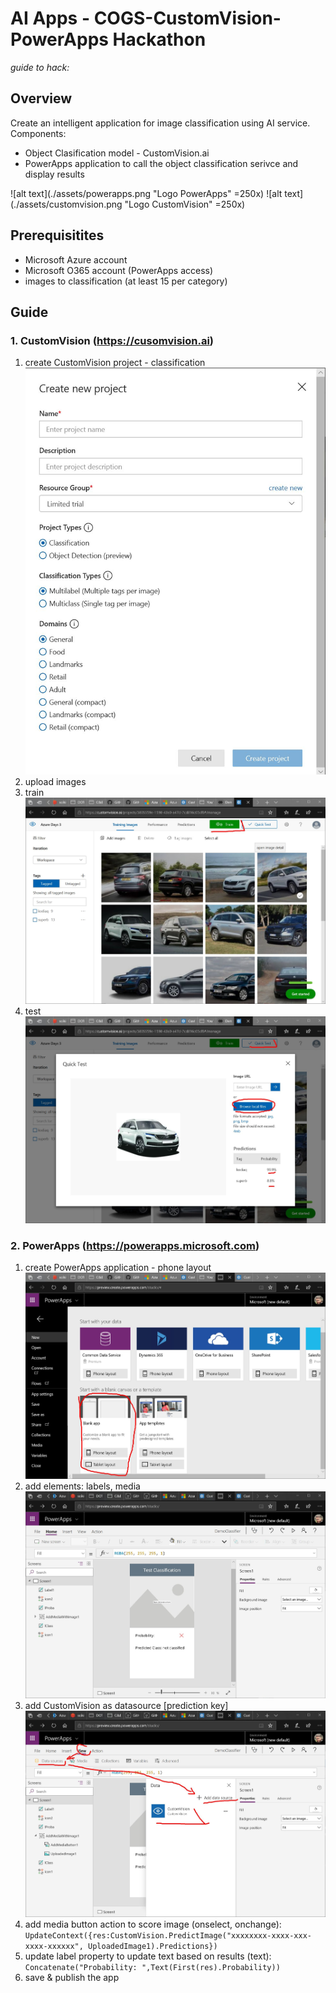 # AI Apps - COGS-CustomVision-PowerApps Hackathon
_guide to hack:_

## Overview
Create an intelligent application for image classification using AI service. Components:
- Object Clasification model - CustomVision.ai
- PowerApps application to call the object classification serivce and display results

![alt text](./assets/powerapps.png "Logo PowerApps" =250x)
![alt text](./assets/customvision.png "Logo CustomVision" =250x)

## Prerequisitites 
- Microsoft Azure account
- Microsoft O365 account (PowerApps access)
- images to classification (at least 15 per category)

## Guide
### 1. CustomVision (https://cusomvision.ai)
1. create CustomVision project - classification
![alt text](./assets/create_project.jpg "create_project")
2. upload images
3. train
![alt text](./assets/train.jpg "train")
4. test
![alt text](./assets/test.jpg "test")

### 2. PowerApps (https://powerapps.microsoft.com)
1. create PowerApps application - phone layout
![alt text](./assets/app1.jpg "app")
2. add elements: labels, media
![alt text](./assets/app_layout.jpg "app")
3. add CustomVision as datasource [prediction key]
![alt text](./assets/app_datasource.jpg "app")
4. add media button action to score image (onselect, onchange): `UpdateContext({res:CustomVision.PredictImage("xxxxxxxx-xxxx-xxx-xxxx-xxxxxx", UploadedImage1).Predictions})`
5. update label property to update text based on results (text): `Concatenate("Probability: ",Text(First(res).Probability))`
6. save & publish the app



